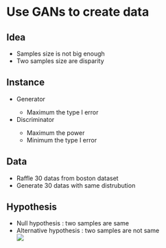 <h1>Use GANs to create data</h1>
<p>
    <h2>Idea</h2>   
    <ul class="idea">
        <li>Samples size is not big enough</li>
        <li>Two samples size are disparity</li>
    </ul>
    <h2>Instance</h2>
    <ul class="instance">
        <li>Generator</li>
        <ul class="detail">
            <li>Maximum the type I error</li>
        </ul>
        <li>Discriminator</li>
        <ul class="detail">
            <li>Maximum the power</li>
            <li>Minimum the type I error</li>
        </ul>
    </ul>  
    <h2>Data</h2>
    <ul class="data">
        <li>Raffle 30 datas from boston dataset</li>
        <li>Generate 30 datas with same distrubution</li>
    </ul>
    <h2>Hypothesis</h2>
    <ul class="hypothesis">
        <li>Null hypothesis : two samples are same</li>
        <li>Alternative hypothesis : two samples are not same</li>
        <img src="https://i.imgur.com/hNpxYNL.png">
    </ul>

